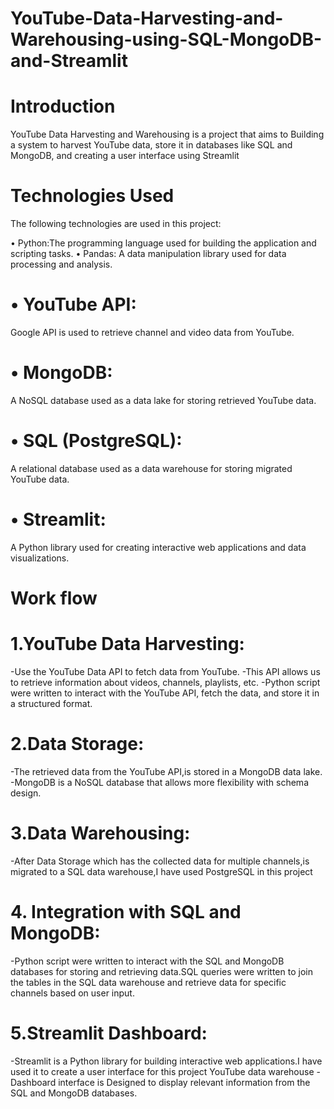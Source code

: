 # YouTube-Data-Harvesting-and-Warehousing-using-SQL-MongoDB-and-Streamlit

# Introduction
YouTube Data Harvesting and Warehousing is a project that aims to Building a system to harvest YouTube data, store it in databases like SQL and MongoDB, and creating a user interface using Streamlit

# Technologies Used

The following technologies are used in this project:

  •	Python:The programming language used for building the application and scripting tasks.
                                                                                            •	Pandas: A data manipulation library used for data processing and analysis.
# •	YouTube API:
Google API is used to retrieve channel and video data from YouTube.
# •	MongoDB:
A NoSQL database used as a data lake for storing retrieved YouTube data.
# •	SQL (PostgreSQL): 
A relational database used as a data warehouse for storing migrated YouTube data.
# •	Streamlit:
A Python library used for creating interactive web applications and data visualizations.




# Work flow
# 1.YouTube Data Harvesting:
-Use the YouTube Data API to fetch data from YouTube. 
-This API allows us to retrieve information about videos, channels, playlists, etc.
-Python script were written to interact with the YouTube API, fetch the data, and store it in a structured format.

# 2.Data Storage:
-The retrieved data from the YouTube API,is stored in a MongoDB data lake.
-MongoDB is a NoSQL database that allows more flexibility with schema design.

# 3.Data Warehousing:
-After Data Storage which has the collected data for multiple channels,is migrated to a SQL data warehouse,I have used PostgreSQL in this project

# 4. Integration with SQL and MongoDB:
 -Python script were written to interact with the SQL and MongoDB databases for storing and retrieving data.SQL queries were written to join the tables in the SQL data warehouse and retrieve data for specific channels based on user input.

 # 5.Streamlit Dashboard:
 -Streamlit is a Python library for building interactive web applications.I have used it to create a user interface for this project YouTube data warehouse
 -Dashboard interface is Designed to display relevant information from the SQL and MongoDB databases.
